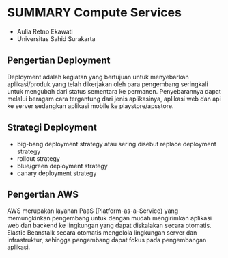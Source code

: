 # SUMMARY Compute Services

- Aulia Retno Ekawati
- Universitas Sahid Surakarta

## Pengertian Deployment
Deployment adalah kegiatan yang bertujuan untuk menyebarkan aplikasi/produk yang telah dikerjakan oleh para pengembang seringkali untuk mengubah dari status sementara ke permanen. Penyebarannya dapat melalui beragam cara tergantung dari jenis aplikasinya, aplikasi web dan api ke server sedangkan aplikasi mobile ke playstore/apsstore. 

## Strategi Deployment
- big-bang deployment strategy atau sering disebut replace deployment strategy
- rollout strategy
- blue/green deployment strategy
- canary deployment strategy

## Pengertian AWS
AWS merupakan layanan PaaS (Platform-as-a-Service) yang memungkinkan pengembang untuk dengan mudah mengirimkan aplikasi web dan backend ke lingkungan yang dapat diskalakan secara otomatis. Elastic Beanstalk secara otomatis mengelola lingkungan server dan infrastruktur, sehingga pengembang dapat fokus pada pengembangan aplikasi.